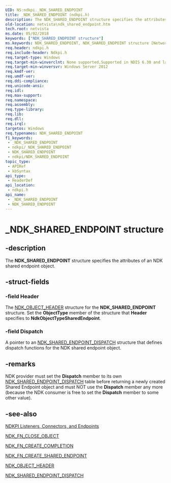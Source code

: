 ```yaml
---
UID: NS:ndkpi._NDK_SHARED_ENDPOINT
title: _NDK_SHARED_ENDPOINT (ndkpi.h)
description: The NDK_SHARED_ENDPOINT structure specifies the attributes of an NDK shared endpoint object.
old-location: netvista\ndk_shared_endpoint.htm
tech.root: netvista
ms.date: 05/02/2018
keywords: ["NDK_SHARED_ENDPOINT structure"]
ms.keywords: NDK_SHARED_ENDPOINT, NDK_SHARED_ENDPOINT structure [Network Drivers Starting with Windows Vista], PNDK_SHARED_ENDPOINT, PNDK_SHARED_ENDPOINT structure pointer [Network Drivers Starting with Windows Vista], _NDK_SHARED_ENDPOINT, ndkpi/NDK_SHARED_ENDPOINT, ndkpi/PNDK_SHARED_ENDPOINT, netvista.ndk_shared_endpoint
req.header: ndkpi.h
req.include-header: Ndkpi.h
req.target-type: Windows
req.target-min-winverclnt: None supported,Supported in NDIS 6.30 and later.
req.target-min-winversvr: Windows Server 2012
req.kmdf-ver: 
req.umdf-ver: 
req.ddi-compliance: 
req.unicode-ansi: 
req.idl: 
req.max-support: 
req.namespace: 
req.assembly: 
req.type-library: 
req.lib: 
req.dll: 
req.irql: 
targetos: Windows
req.typenames: NDK_SHARED_ENDPOINT
f1_keywords:
 - _NDK_SHARED_ENDPOINT
 - ndkpi/_NDK_SHARED_ENDPOINT
 - NDK_SHARED_ENDPOINT
 - ndkpi/NDK_SHARED_ENDPOINT
topic_type:
 - APIRef
 - kbSyntax
api_type:
 - HeaderDef
api_location:
 - ndkpi.h
api_name:
 - _NDK_SHARED_ENDPOINT
 - NDK_SHARED_ENDPOINT
---
```


# _NDK_SHARED_ENDPOINT structure


## -description

The <b>NDK_SHARED_ENDPOINT</b> structure specifies the attributes of an NDK shared endpoint object.

## -struct-fields

### -field Header

The <a href="/windows-hardware/drivers/ddi/ndkpi/ns-ndkpi-_ndk_object_header">NDK_OBJECT_HEADER</a> structure for the <b>NDK_SHARED_ENDPOINT</b> structure. Set the <b>ObjectType</b> member of the structure that <b>Header</b> specifies to <b>NdkObjectTypeSharedEndpoint</b>.

### -field Dispatch

A pointer to an <a href="/windows-hardware/drivers/ddi/ndkpi/ns-ndkpi-_ndk_shared_endpoint_dispatch">NDK_SHARED_ENDPOINT_DISPATCH</a> structure that defines dispatch functions for the NDK shared endpoint object.

## -remarks

NDK provider must set the <b>Dispatch</b> member to its own <a href="/windows-hardware/drivers/ddi/ndkpi/ns-ndkpi-_ndk_shared_endpoint_dispatch">NDK_SHARED_ENDPOINT_DISPATCH</a> table before returning a newly created Shared Endpoint object and must NOT use the <b>Dispatch</b> member any more (because the NDK consumer is free to set the <b>Dispatch</b> member to some other value).

## -see-also

<a href="/windows-hardware/drivers/network/ndkpi-listeners--connectors--and-endpoints">NDKPI Listeners, Connectors, and Endpoints</a>



<a href="/windows-hardware/drivers/ddi/ndkpi/nc-ndkpi-ndk_fn_close_object">NDK_FN_CLOSE_OBJECT</a>



<a href="/windows-hardware/drivers/ddi/ndkpi/nc-ndkpi-ndk_fn_create_completion">NDK_FN_CREATE_COMPLETION</a>



<a href="/windows-hardware/drivers/ddi/ndkpi/nc-ndkpi-ndk_fn_create_shared_endpoint">NDK_FN_CREATE_SHARED_ENDPOINT</a>



<a href="/windows-hardware/drivers/ddi/ndkpi/ns-ndkpi-_ndk_object_header">NDK_OBJECT_HEADER</a>



<a href="/windows-hardware/drivers/ddi/ndkpi/ns-ndkpi-_ndk_shared_endpoint_dispatch">NDK_SHARED_ENDPOINT_DISPATCH</a>

